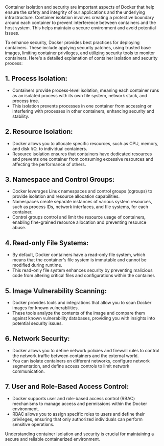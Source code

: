 [//]: # (Container Isolation and Security)

Container isolation and security are important aspects of Docker that help ensure the safety and integrity of our applications and the underlying infrastructure. Container isolation involves creating a protective boundary around each container to prevent interference between containers and the host system. This helps maintain a secure environment and avoid potential issues.

To enhance security, Docker provides best practices for deploying containers. These include applying security patches, using trusted base images, limiting container privileges, and utilizing security tools to monitor containers.
Here's a detailed explanation of container isolation and security process:

## 1. Process Isolation:
- Containers provide process-level isolation, meaning each container runs as an isolated process with its own file system, network stack, and process tree.
- This isolation prevents processes in one container from accessing or interfering with processes in other containers, enhancing security and stability.


## 2. Resource Isolation:
- Docker allows you to allocate specific resources, such as CPU, memory, and disk I/O, to individual containers.
- Resource isolation ensures that containers have dedicated resources and prevents one container from consuming excessive resources and affecting the performance of others.


## 3. Namespace and Control Groups:
- Docker leverages Linux namespaces and control groups (cgroups) to provide isolation and resource allocation capabilities.
- Namespaces create separate instances of various system resources, such as process IDs, network interfaces, and file systems, for each container.
- Control groups control and limit the resource usage of containers, enabling fine-grained resource allocation and preventing resource abuse.


## 4. Read-only File Systems:
- By default, Docker containers have a read-only file system, which means that the container's file system is immutable and cannot be modified during runtime.
- This read-only file system enhances security by preventing malicious code from altering critical files and configurations within the container.


## 5. Image Vulnerability Scanning:
- Docker provides tools and integrations that allow you to scan Docker images for known vulnerabilities.
- These tools analyze the contents of the image and compare them against known vulnerability databases, providing you with insights into potential security issues.


## 6. Network Security:
- Docker allows you to define network policies and firewall rules to control the network traffic between containers and the external world.
- You can isolate containers on different networks, configure network segmentation, and define access controls to limit network communication.


## 7. User and Role-Based Access Control:
- Docker supports user and role-based access control (RBAC) mechanisms to manage access and permissions within the Docker environment.
- RBAC allows you to assign specific roles to users and define their privileges, ensuring that only authorized individuals can perform sensitive operations.

Understanding container isolation and security is crucial for maintaining a secure and reliable containerized environment. 